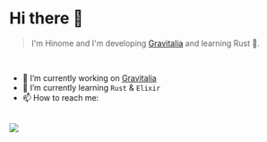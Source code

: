 # Hi there 👋
> I'm Hinome and I'm developing [Gravitalia](https://github.com/Gravitalia) and learning Rust 🦀.
<br />

- 🔭 I’m currently working on [Gravitalia](https://github.com/Gravitalia)
- 🌱 I’m currently learning `Rust` & `Elixir`
- 📫 How to reach me: 
<br /><br />

<a href="https://skillicons.dev">
  <img src="https://skillicons.dev/icons?i=nuxtjs,ts,rust,go,elixir,cloudflare,aws,docker,tailwindcss" />
</a>
